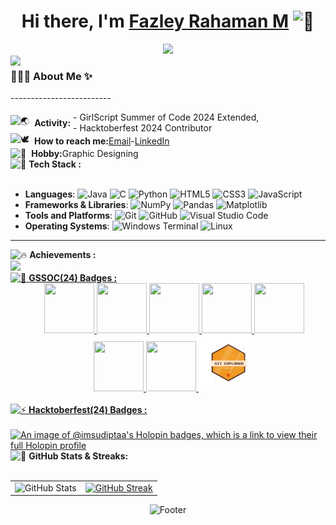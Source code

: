 <h1 align="center"> Hi there, I'm <a href="#" target="_blank">Fazley Rahaman M</a>
<picture>
  <source srcset="https://fonts.gstatic.com/s/e/notoemoji/latest/1f31f/512.webp" type="image/webp">
  <img src="https://fonts.gstatic.com/s/e/notoemoji/latest/1f31f/512.gif#gh-light-mode-only" alt="🌟" width="32" height="32">
</picture>
</h1>

<div align="center">
  <img src="https://readme-typing-svg.demolab.com?font=Calibiri+Code&weight=900&size=35&pause=1000&color=C252E1&center=true&vCenter=true&width=500&height=100&lines=I'm+a+Proactive+Learner;Full+Stack+Web+Developer;AI/ML Enthusiast;Open+Source+contributor">
</div>

<div>
  <img  align="right" src="assets/animated.gif" width="540"/>
</div>
<!-- <p align="center">
  <a href="imsudiptaa@gmail.com">Contact me</a>
  <a href="https://www.linkedin.com/in/imsudiptaa/">LinkedIn</a>
</p> -->

### 👩🏻‍💻 About Me ✨
<p>-------------------------</p>

<div style="display: flex; align-items: center;">
<picture>
  <source srcset="https://fonts.gstatic.com/s/e/notoemoji/latest/1f30f/512.webp" type="image/webp">
  <img src="https://fonts.gstatic.com/s/e/notoemoji/latest/1f30f/512.gif" alt="🌏" width="32" height="32">
</picture>
  <span style="margin-left: 8px; font-weight: bold;"> <b>Activity:</b><br>
  </span>  &nbsp;- GirlScript Summer of Code 2024 Extended, <br> &nbsp;- Hacktoberfest 2024 Contributor
  </br>
</div>
   <div style="display: flex; align-items: center;">
  <picture>
  <source srcset="https://fonts.gstatic.com/s/e/notoemoji/latest/1f54a_fe0f/512.webp" type="image/webp">
  <img src="https://fonts.gstatic.com/s/e/notoemoji/latest/1f54a_fe0f/512.gif" alt="🕊" width="32" height="32">
</picture>
  <span style="margin-left: 8px; font-weight: bold;"><b>How to reach me:</b></span> <a href="imsudiptaa@gmail.com">Email</a> -
     <a href="https://www.linkedin.com/in/imsudiptaa/"> LinkedIn </a>
</div>
 <div style="display: flex; align-items: center;">
  <picture>
    <source srcset="https://fonts.gstatic.com/s/e/notoemoji/latest/1f984/512.webp" type="image/webp"> 
    <img src="https://fonts.gstatic.com/s/e/notoemoji/latest/1f984/512.gif" alt="🦄" width="32" height="32">
  </picture>
  <span style="margin-left: 8px; font-weight: bold;"><b>Hobby:</b></span> Graphic Designing
</div>
<picture>
  <source srcset="https://fonts.gstatic.com/s/e/notoemoji/latest/1f916/512.webp" type="image/webp">
  <img src="https://fonts.gstatic.com/s/e/notoemoji/latest/1f916/512.gif" alt="🤖" width="32" height="32">
</picture> <b>Tech Stack :</b> 
</br>
</br>

- **Languages**: ![Java](https://img.shields.io/badge/Java-ED8B00?style=for-the-badge&logo=java&logoColor=white)
![C](https://img.shields.io/badge/C-00599C?style=for-the-badge&logo=c&logoColor=white)
![Python](https://img.shields.io/badge/Python-3776AB?style=for-the-badge&logo=python&logoColor=white)
![HTML5](https://img.shields.io/badge/HTML5-E34F26?style=for-the-badge&logo=html5&logoColor=white)
![CSS3](https://img.shields.io/badge/CSS3-1572B6?style=for-the-badge&logo=css3&logoColor=white)
![JavaScript](https://img.shields.io/badge/JavaScript-323330?style=for-the-badge&logo=javascript&logoColor=F7DF1E)
- **Frameworks & Libraries**: ![NumPy](https://img.shields.io/badge/NumPy-013243?style=for-the-badge&logo=numpy&logoColor=white)
![Pandas](https://img.shields.io/badge/Pandas-150458?style=for-the-badge&logo=pandas&logoColor=white)
![Matplotlib](https://img.shields.io/badge/Matplotlib-11557C?style=for-the-badge&logo=matplotlib&logoColor=white)
- **Tools and Platforms**: ![Git](https://img.shields.io/badge/Git-F05032?style=for-the-badge&logo=git&logoColor=white)
![GitHub](https://img.shields.io/badge/GitHub-181717?style=for-the-badge&logo=github&logoColor=white)
![Visual Studio Code](https://img.shields.io/badge/Visual%20Studio%20Code-0078D4?style=for-the-badge&logo=visual-studio-code&logoColor=white)
- **Operating Systems**: ![Windows Terminal](https://img.shields.io/badge/Windows%20Terminal-4D4D4D?style=for-the-badge&logo=windows-terminal&logoColor=white)
![Linux](https://img.shields.io/badge/Linux-FCC624?style=for-the-badge&logo=linux&logoColor=black)
---
<picture>
  <source srcset="https://fonts.gstatic.com/s/e/notoemoji/latest/1f525/512.webp" type="image/webp">
  <img src="https://fonts.gstatic.com/s/e/notoemoji/latest/1f525/512.gif" alt="🔥" width="32" height="32">
</picture><b>Achievements :</b>

<div style='display:flex; align-items:center; gap: 10px;'>
  <a href="#">
   <img src="assets/AWS Academy Cloud Foundations Badge.png" width="150"/>
  <a href="#">
<!--    <img src="assets/Pieces Badge.png" width="100"/>  -->
</div>
<picture>
  <source srcset="https://fonts.gstatic.com/s/e/notoemoji/latest/1f680/512.webp" type="image/webp">
  <img src="https://fonts.gstatic.com/s/e/notoemoji/latest/1f680/512.gif" alt="🚀" width="32" height="32">
</picture> <b>GSSOC(24) Badges :</b><br>
<div style='display:flex; align-items:center; gap: 20px;' align='center'><a href="https://gssoc.girlscript.tech/leaderboard">
 <img src="https://raw.githubusercontent.com/GSSoC24/Hack-Web3Conf/refs/heads/main/assets/Hack-Web3Conf%202024%20Badge%20(2).png" width="80px" height="80px" />
<img src="https://raw.githubusercontent.com/GSSoC24/Postman-Challenge/main/docs/assets/Postman%20White.png" width="80px" height="80px" />
  <img src="https://raw.githubusercontent.com/GSSoC24/Postman-Challenge/main/docs/assets/1.png" width="80px" height="80px" />
  <img src="https://raw.githubusercontent.com/GSSoC24/Postman-Challenge/main/docs/assets/2.png" width="80px" height="80px" />
  <img src="https://raw.githubusercontent.com/GSSoC24/Postman-Challenge/main/docs/assets/3.png" width="80px" height="80px" />
  <img src="https://raw.githubusercontent.com/GSSoC24/Postman-Challenge/main/docs/assets/4.png" width="80px" height="80px" />
  <img src="https://raw.githubusercontent.com/GSSoC24/Postman-Challenge/main/docs/assets/5.png" width="80px" height="80px" />
  <img src="https://raw.githubusercontent.com/GSSoC24/Contributor/refs/heads/main/assets/new-badge/Git%20Explorer.png" width="90px" height="90px" />
 </div>
<br>
<picture>
  <source srcset="https://fonts.gstatic.com/s/e/notoemoji/latest/26a1/512.webp" type="image/webp">
  <img src="https://fonts.gstatic.com/s/e/notoemoji/latest/26a1/512.gif" alt="⚡" width="32" height="32">
</picture><b>Hacktoberfest(24) Badges :</b><br>   
<br>
<a href="https://holopin.io/@imsudiptaa">
    <img src="https://holopin.me/imsudiptaa" alt="An image of @imsudiptaa's Holopin badges, which is a link to view their full Holopin profile">
</a>
<picture>
  <source srcset="https://fonts.gstatic.com/s/e/notoemoji/latest/1f48e/512.webp" type="image/webp">
  <img src="https://fonts.gstatic.com/s/e/notoemoji/latest/1f48e/512.gif" alt="💎" width="32" height="32">
</picture><b>GitHub Stats & Streaks:</b> 
<br> <br>
<table>
  <tr>
    <td>
      <img src="https://github-readme-stats.vercel.app/api?username=imsudiptaa&theme=neon&include_all_commits=false&count_private=true" alt="GitHub Stats" />
    </td>
    <td>
      <a href="https://git.io/streak-stats">
        <img src="https://github-readme-streak-stats.herokuapp.com?user=imsudiptaa&theme=neon" alt="GitHub Streak" />
      </a>
    </td>
  </tr>
</table>
<p align="center">
  <img src="https://capsule-render.vercel.app/api?type=waving&color=gradient&height=60&section=footer" alt="Footer"/>
</p>
